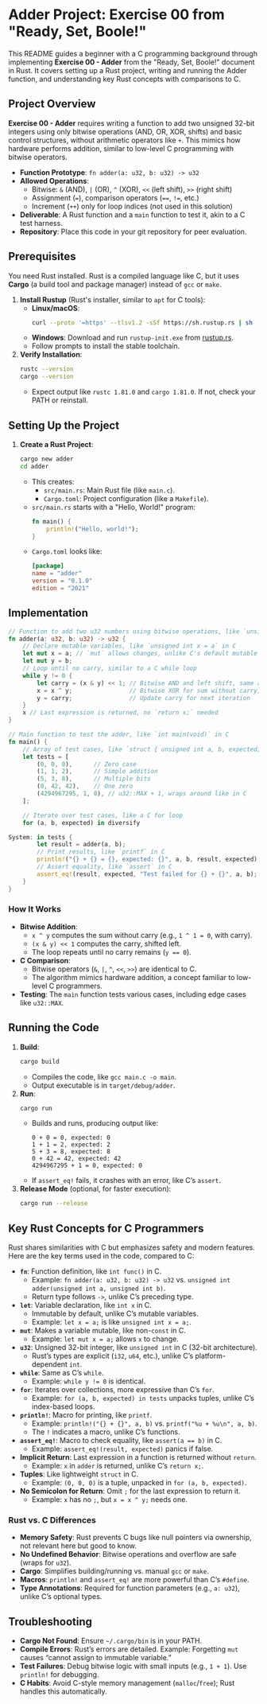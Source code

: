 # Adder Project: Exercise 00 from "Ready, Set, Boole!"

This README guides a beginner with a C programming background through implementing **Exercise 00 - Adder** from the "Ready, Set, Boole!" document in Rust. It covers setting up a Rust project, writing and running the Adder function, and understanding key Rust concepts with comparisons to C.

## Project Overview

**Exercise 00 - Adder** requires writing a function to add two unsigned 32-bit integers using only bitwise operations (AND, OR, XOR, shifts) and basic control structures, without arithmetic operators like `+`. This mimics how hardware performs addition, similar to low-level C programming with bitwise operators.

- **Function Prototype**: `fn adder(a: u32, b: u32) -> u32`
- **Allowed Operations**:
  - Bitwise: `&` (AND), `|` (OR), `^` (XOR), `<<` (left shift), `>>` (right shift)
  - Assignment (`=`), comparison operators (`==`, `!=`, etc.)
  - Increment (`++`) only for loop indices (not used in this solution)
- **Deliverable**: A Rust function and a `main` function to test it, akin to a C test harness.
- **Repository**: Place this code in your git repository for peer evaluation.

## Prerequisites

You need Rust installed. Rust is a compiled language like C, but it uses **Cargo** (a build tool and package manager) instead of `gcc` or `make`.

1. **Install Rustup** (Rust's installer, similar to `apt` for C tools):
   - **Linux/macOS**:
     ```bash
     curl --proto '=https' --tlsv1.2 -sSf https://sh.rustup.rs | sh
     ```
   - **Windows**: Download and run `rustup-init.exe` from [rustup.rs](https://rustup.rs).
   - Follow prompts to install the stable toolchain.
2. **Verify Installation**:
   ```bash
   rustc --version
   cargo --version
   ```
   - Expect output like `rustc 1.81.0` and `cargo 1.81.0`. If not, check your PATH or reinstall.

## Setting Up the Project

1. **Create a Rust Project**:
   ```bash
   cargo new adder
   cd adder
   ```
   - This creates:
     - `src/main.rs`: Main Rust file (like `main.c`).
     - `Cargo.toml`: Project configuration (like a `Makefile`).
   - `src/main.rs` starts with a "Hello, World!" program:
     ```rust
     fn main() {
         println!("Hello, world!");
     }
     ```
   - `Cargo.toml` looks like:
     ```toml
     [package]
     name = "adder"
     version = "0.1.0"
     edition = "2021"
     ```

## Implementation

```rust
// Function to add two u32 numbers using bitwise operations, like `unsigned int adder(unsigned int a, unsigned int b)` in C
fn adder(a: u32, b: u32) -> u32 {
    // Declare mutable variables, like `unsigned int x = a` in C
    let mut x = a; // `mut` allows changes, unlike C's default mutable variables
    let mut y = b;
    // Loop until no carry, similar to a C while loop
    while y != 0 {
        let carry = (x & y) << 1; // Bitwise AND and left shift, same as C's `&` and `<<`
        x = x ^ y;                // Bitwise XOR for sum without carry, same as C's `^`
        y = carry;                // Update carry for next iteration
    }
    x // Last expression is returned, no `return x;` needed
}

// Main function to test the adder, like `int main(void)` in C
fn main() {
    // Array of test cases, like `struct { unsigned int a, b, expected; } tests[]` in C
    let tests = [
        (0, 0, 0),      // Zero case
        (1, 1, 2),      // Simple addition
        (5, 3, 8),      // Multiple bits
        (0, 42, 42),    // One zero
        (4294967295, 1, 0), // u32::MAX + 1, wraps around like in C
    ];

    // Iterate over test cases, like a C for loop
    for (a, b, expected) in diversify

System: in tests {
        let result = adder(a, b);
        // Print results, like `printf` in C
        println!("{} + {} = {}, expected: {}", a, b, result, expected);
        // Assert equality, like `assert` in C
        assert_eq!(result, expected, "Test failed for {} + {}", a, b);
    }
}
```

### How It Works
- **Bitwise Addition**:
  - `x ^ y` computes the sum without carry (e.g., `1 ^ 1 = 0`, with carry).
  - `(x & y) << 1` computes the carry, shifted left.
  - The loop repeats until no carry remains (`y == 0`).
- **C Comparison**:
  - Bitwise operators (`&`, `|`, `^`, `<<`, `>>`) are identical to C.
  - The algorithm mimics hardware addition, a concept familiar to low-level C programmers.
- **Testing**: The `main` function tests various cases, including edge cases like `u32::MAX`.

## Running the Code

1. **Build**:
   ```bash
   cargo build
   ```
   - Compiles the code, like `gcc main.c -o main`.
   - Output executable is in `target/debug/adder`.
2. **Run**:
   ```bash
   cargo run
   ```
   - Builds and runs, producing output like:
     ```
     0 + 0 = 0, expected: 0
     1 + 1 = 2, expected: 2
     5 + 3 = 8, expected: 8
     0 + 42 = 42, expected: 42
     4294967295 + 1 = 0, expected: 0
     ```
   - If `assert_eq!` fails, it crashes with an error, like C’s `assert`.
3. **Release Mode** (optional, for faster execution):
   ```bash
   cargo run --release
   ```

## Key Rust Concepts for C Programmers

Rust shares similarities with C but emphasizes safety and modern features. Here are the key terms used in the code, compared to C:

- **`fn`**: Function definition, like `int func()` in C.
  - Example: `fn adder(a: u32, b: u32) -> u32` vs. `unsigned int adder(unsigned int a, unsigned int b)`.
  - Return type follows `->`, unlike C’s preceding type.
- **`let`**: Variable declaration, like `int x` in C.
  - Immutable by default, unlike C’s mutable variables.
  - Example: `let x = a;` is like `unsigned int x = a;`.
- **`mut`**: Makes a variable mutable, like non-`const` in C.
  - Example: `let mut x = a;` allows `x` to change.
- **`u32`**: Unsigned 32-bit integer, like `unsigned int` in C (32-bit architecture).
  - Rust’s types are explicit (`i32`, `u64`, etc.), unlike C’s platform-dependent `int`.
- **`while`**: Same as C’s `while`.
  - Example: `while y != 0` is identical.
- **`for`**: Iterates over collections, more expressive than C’s `for`.
  - Example: `for (a, b, expected) in tests` unpacks tuples, unlike C’s index-based loops.
- **`println!`**: Macro for printing, like `printf`.
  - Example: `println!("{} + {}", a, b)` vs. `printf("%u + %u\n", a, b)`.
  - The `!` indicates a macro, unlike C’s functions.
- **`assert_eq!`**: Macro to check equality, like `assert(a == b)` in C.
  - Example: `assert_eq!(result, expected)` panics if false.
- **Implicit Return**: Last expression in a function is returned without `return`.
  - Example: `x` in `adder` is returned, unlike C’s `return x;`.
- **Tuples**: Like lightweight `struct` in C.
  - Example: `(0, 0, 0)` is a tuple, unpacked in `for (a, b, expected)`.
- **No Semicolon for Return**: Omit `;` for the last expression to return it.
  - Example: `x` has no `;`, but `x = x ^ y;` needs one.

### Rust vs. C Differences
- **Memory Safety**: Rust prevents C bugs like null pointers via ownership, not relevant here but good to know.
- **No Undefined Behavior**: Bitwise operations and overflow are safe (wraps for `u32`).
- **Cargo**: Simplifies building/running vs. manual `gcc` or `make`.
- **Macros**: `println!` and `assert_eq!` are more powerful than C’s `#define`.
- **Type Annotations**: Required for function parameters (e.g., `a: u32`), unlike C’s optional types.

## Troubleshooting

- **Cargo Not Found**: Ensure `~/.cargo/bin` is in your PATH.
- **Compile Errors**: Rust’s errors are detailed. Example: Forgetting `mut` causes “cannot assign to immutable variable.”
- **Test Failures**: Debug bitwise logic with small inputs (e.g., `1 + 1`). Use `println!` for debugging.
- **C Habits**: Avoid C-style memory management (`malloc`/`free`); Rust handles this automatically.
